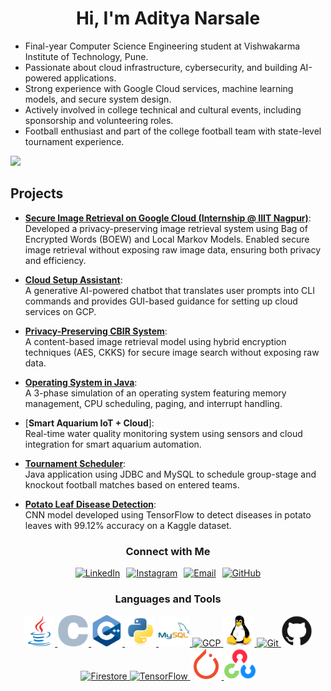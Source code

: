 <h1 align="center">Hi, I'm Aditya Narsale</h1>

- Final-year Computer Science Engineering student at Vishwakarma Institute of Technology, Pune.
- Passionate about cloud infrastructure, cybersecurity, and building AI-powered applications.
- Strong experience with Google Cloud services, machine learning models, and secure system design.
- Actively involved in college technical and cultural events, including sponsorship and volunteering roles.
- Football enthusiast and part of the college football team with state-level tournament experience.

<img src="https://user-images.githubusercontent.com/74038190/212284115-f47cd8ff-2ffb-4b04-b5bf-4d1c14c0247f.gif" width="1000px"/>

## Projects

- [**Secure Image Retrieval on Google Cloud (Internship @ IIIT Nagpur)**](https://github.com/narsale17/CBIR-using-Markov-BoW-Models):  
  Developed a privacy-preserving image retrieval system using Bag of Encrypted Words (BOEW) and Local Markov Models. 
  Enabled secure image retrieval without exposing raw image data, ensuring both privacy and efficiency.

- [**Cloud Setup Assistant**](https://github.com/narsale17/Cloud-Setup-AI-Assistant):  
  A generative AI-powered chatbot that translates user prompts into CLI commands and provides GUI-based guidance for setting up cloud services on GCP.

- [**Privacy-Preserving CBIR System**](https://github.com/narsale17/CBIR-using-Hybrid-Encryption):  
  A content-based image retrieval model using hybrid encryption techniques (AES, CKKS) for secure image search without exposing raw data.

- [**Operating System in Java**](https://github.com/narsale17/Operating-System-Simulation-in-Java):  
  A 3-phase simulation of an operating system featuring memory management, CPU scheduling, paging, and interrupt handling.

- [**Smart Aquarium IoT + Cloud**]:  
  Real-time water quality monitoring system using sensors and cloud integration for smart aquarium automation.

- [**Tournament Scheduler**](https://github.com/narsale17/Tournament-Scheduler):  
  Java application using JDBC and MySQL to schedule group-stage and knockout football matches based on entered teams.

- [**Potato Leaf Disease Detection**](https://github.com/narsale17/Potato-Leaf-Disease-Detection):  
  CNN model developed using TensorFlow to detect diseases in potato leaves with 99.12% accuracy on a Kaggle dataset.

<h3 align="center">Connect with Me</h3>
<p align="center" style="display: flex; justify-content: center; gap: 10px;">
  <a href="https://www.linkedin.com/in/aditya-narsale/" target="_blank">
    <img src="https://raw.githubusercontent.com/rahuldkjain/github-profile-readme-generator/master/src/images/icons/Social/linked-in-alt.svg" alt="LinkedIn" height="30" width="40" />
  </a><a href="https://www.instagram.com/narsale._/" target="_blank">
    <img src="https://raw.githubusercontent.com/rahuldkjain/github-profile-readme-generator/master/src/images/icons/Social/instagram.svg" alt="Instagram" height="30" width="40" />
  </a><a href="mailto:adinarsale@gmail.com" target="_blank">
    <img src="https://github.com/TheDudeThatCode/TheDudeThatCode/raw/master/Assets/Gmail.svg" alt="Email" height="30" width="40" />
  </a><a href="https://github.com/narsale17" target="_blank">
    <img src="https://cdn.jsdelivr.net/gh/devicons/devicon/icons/github/github-original.svg" alt="GitHub" height="30" width="40" />
  </a>
</p>




<h3 align="center">Languages and Tools</h3>
<p align="center">
  <!-- Programming Languages -->
  <a href="https://www.java.com/" target="_blank" rel="noreferrer">
    <img src="https://raw.githubusercontent.com/devicons/devicon/master/icons/java/java-original.svg" alt="Java" width="50" height="50"/>
  </a>
  <a href="https://www.cprogramming.com/" target="_blank" rel="noreferrer">
    <img src="https://raw.githubusercontent.com/devicons/devicon/master/icons/c/c-original.svg" alt="C" width="50" height="50"/>
  </a>
  <a href="https://www.cplusplus.com/" target="_blank" rel="noreferrer">
    <img src="https://raw.githubusercontent.com/devicons/devicon/master/icons/cplusplus/cplusplus-original.svg" alt="C++" width="50" height="50"/>
  </a>
  <a href="https://www.python.org/" target="_blank" rel="noreferrer">
    <img src="https://raw.githubusercontent.com/devicons/devicon/master/icons/python/python-original.svg" alt="Python" width="50" height="50"/>
  </a>
  <a href="https://www.mysql.com/" target="_blank" rel="noreferrer">
    <img src="https://raw.githubusercontent.com/devicons/devicon/master/icons/mysql/mysql-original-wordmark.svg" alt="MySQL" width="50" height="50"/>
  </a>
  <a href="https://cloud.google.com/" target="_blank" rel="noreferrer">
    <img src="https://www.vectorlogo.zone/logos/google_cloud/google_cloud-icon.svg" alt="GCP" width="50" height="50"/>
  </a>
  <a href="https://www.linux.org/" target="_blank" rel="noreferrer">
    <img src="https://raw.githubusercontent.com/devicons/devicon/master/icons/linux/linux-original.svg" alt="Linux" width="50" height="50"/>
  </a>
  <a href="https://git-scm.com/" target="_blank" rel="noreferrer">
    <img src="https://www.vectorlogo.zone/logos/git-scm/git-scm-icon.svg" alt="Git" width="50" height="50"/>
  </a>
  <a href="https://github.com/" target="_blank" rel="noreferrer">
    <img src="https://raw.githubusercontent.com/devicons/devicon/master/icons/github/github-original.svg" alt="GitHub" width="50" height="50"/>
  </a>
  <a href="https://firebase.google.com/" target="_blank" rel="noreferrer">
    <img src="https://www.vectorlogo.zone/logos/firebase/firebase-icon.svg" alt="Firestore" width="50" height="50"/>
  </a>
  <a href="https://www.tensorflow.org/" target="_blank" rel="noreferrer">
    <img src="https://www.vectorlogo.zone/logos/tensorflow/tensorflow-icon.svg" alt="TensorFlow" width="50" height="50"/>
  </a>
  <a href="https://pytorch.org/" target="_blank" rel="noreferrer">
    <img src="https://raw.githubusercontent.com/devicons/devicon/master/icons/pytorch/pytorch-original.svg" alt="PyTorch" width="50" height="50"/>
  </a>
  <a href="https://opencv.org/" target="_blank" rel="noreferrer">
    <img src="https://raw.githubusercontent.com/devicons/devicon/master/icons/opencv/opencv-original.svg" alt="OpenCV" width="50" height="50"/>
  </a>
</p>

